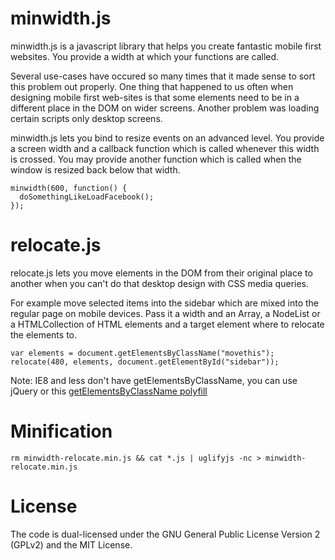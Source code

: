 # minwidth.js

minwidth.js is a javascript library that helps you create fantastic mobile first websites. You provide a width at which your functions are called.

Several use-cases have occured so many times that it made sense to sort this problem out properly. One thing that happened to us often when designing mobile first web-sites is that some elements need to be in a different place in the DOM on wider screens. Another problem was loading certain scripts only desktop screens.

minwidth.js lets you bind to resize events on an advanced level. You provide a screen width and a callback function which is called whenever this width is crossed. You may provide another function which is called when the window is resized back below that width.

    minwidth(600, function() {
      doSomethingLikeLoadFacebook();
    });

# relocate.js

relocate.js lets you move elements in the DOM from their original place to another when you can't do that desktop design with CSS media queries.

For example move selected items into the sidebar which are mixed into the regular page on mobile devices. Pass it a width and an Array, a NodeList or a HTMLCollection of HTML elements and a target element where to relocate the elements to.

    var elements = document.getElementsByClassName("movethis");
    relocate(480, elements, document.getElementById("sidebar"));

Note: IE8 and less don't have getElementsByClassName, you can use jQuery or this [getElementsByClassName polyfill](https://gist.github.com/2299607)

# Minification

    rm minwidth-relocate.min.js && cat *.js | uglifyjs -nc > minwidth-relocate.min.js

# License

The code is dual-licensed under the GNU General Public License Version 2 (GPLv2) and the MIT License.
